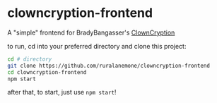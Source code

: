 # clowncryption-frontend
A "simple" frontend for BradyBangasser's [ClownCryption](https://github.com/bradybangasser/clowncryption)

to run, cd into your preferred directory and clone this project:
```bash
cd # directory
git clone https://github.com/ruralanemone/clowncryption-frontend
cd clowncryption-frontend
npm start
```

after that, to start, just use `npm start`!